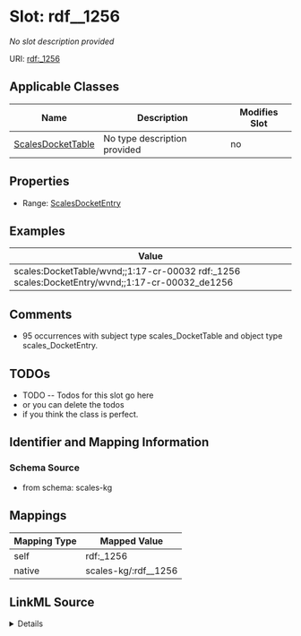 

# Slot: rdf__1256


_No slot description provided_





URI: [rdf:_1256](http://www.w3.org/1999/02/22-rdf-syntax-ns#_1256)



<!-- no inheritance hierarchy -->





## Applicable Classes

| Name | Description | Modifies Slot |
| --- | --- | --- |
| [ScalesDocketTable](../classes/ScalesDocketTable.md) | No type description provided |  no  |







## Properties

* Range: [ScalesDocketEntry](../classes/ScalesDocketEntry.md)






## Examples

| Value |
| --- |
| scales:DocketTable/wvnd;;1:17-cr-00032 rdf:_1256 scales:DocketEntry/wvnd;;1:17-cr-00032_de1256 |

## Comments

* 95 occurrences with subject type scales_DocketTable and object type scales_DocketEntry.

## TODOs

* TODO -- Todos for this slot go here
* or you can delete the todos
* if you think the class is perfect.

## Identifier and Mapping Information







### Schema Source


* from schema: scales-kg




## Mappings

| Mapping Type | Mapped Value |
| ---  | ---  |
| self | rdf:_1256 |
| native | scales-kg/:rdf__1256 |




## LinkML Source

<details>
```yaml
name: rdf__1256
description: No slot description provided
todos:
- TODO -- Todos for this slot go here
- or you can delete the todos
- if you think the class is perfect.
comments:
- 95 occurrences with subject type scales_DocketTable and object type scales_DocketEntry.
examples:
- value: scales:DocketTable/wvnd;;1:17-cr-00032 rdf:_1256 scales:DocketEntry/wvnd;;1:17-cr-00032_de1256
from_schema: scales-kg
rank: 1000
slot_uri: rdf:_1256
alias: rdf__1256
domain_of:
- scales_DocketTable
range: scales_DocketEntry

```
</details>